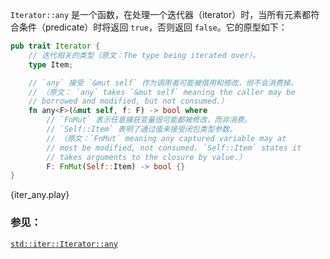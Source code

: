 `Iterator::any` 是一个函数，在处理一个迭代器（iterator）时，当所有元素都符合条件（predicate）时将返回 `true`，否则返回 `false`。它的原型如下：

```rust
pub trait Iterator {
	// 迭代相关的类型（原文：The type being iterated over）。
    type Item;

	// `any` 接受 `&mut self` 作为调用者可能被借用和修改，但不会消费掉。
	// （原文： `any` takes `&mut self` meaning the caller may be
	// borrowed and modified, but not consumed.）
    fn any<F>(&mut self, f: F) -> bool where
		// `FnMut` 表示任意捕获变量很可能都被修改，而非消费。
		// `Self::Item` 表明了通过值来接受闭包类型参数。
        // （原文：`FnMut` meaning any captured variable may at 
		// most be modified, not consumed. `Self::Item` states it
		// takes arguments to the closure by value.）
        F: FnMut(Self::Item) -> bool {}
}
```

{iter_any.play}

### 参见：

[`std::iter::Iterator::any`][any]

[any]: http://doc.rust-lang.org/std/iter/trait.Iterator.html#method.any
